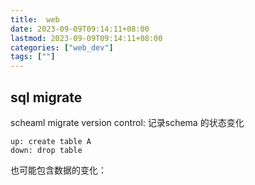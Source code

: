 ```yaml
---
title:  web
date: 2023-09-09T09:14:11+08:00
lastmod: 2023-09-09T09:14:11+08:00
categories: ["web_dev"]
tags: [""]
---
```


## sql migrate

scheaml migrate version control: 记录schema 的状态变化

```
up: create table A
down: drop table 

```

也可能包含数据的变化：